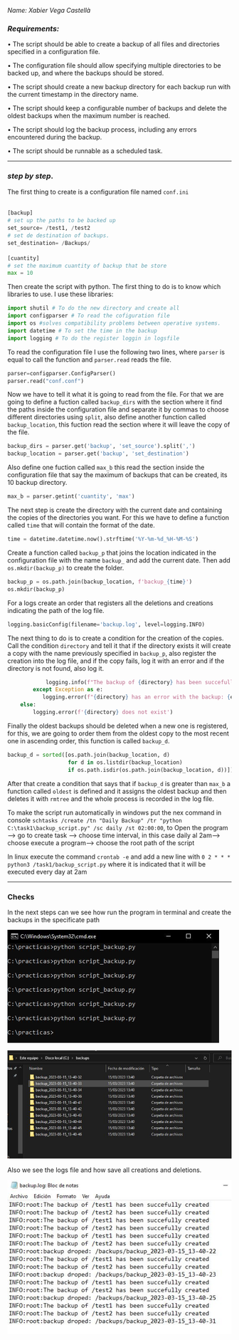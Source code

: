 
*Name: Xabier Vega Castellà*

### *Requirements:*

• The script should be able to create a backup of all files and directories specified in a configuration file.

• The configuration file should allow specifying multiple directories to be backed up, and where the backups should be stored.

• The script should create a new backup directory for each backup run with the current timestamp in the directory name.

• The script should keep a configurable number of backups and delete the oldest backups when the maximum number is reached.

• The script should log the backup process, including any errors encountered during the backup.

• The script should be runnable as a scheduled task.

---
### *step by step*.

The first thing to create is a configuration file named `conf.ini`

```python

[backup]
# set up the paths to be backed up
set_source= /test1, /test2
# set de destination of backups.
set_destination= /Backups/

[cuantity]
# set the maximum cuantity of backup that be store
max = 10
```
Then create the script with python. The first thing to do is to know which libraries to use. I use these libraries:

```python
import shutil # To do the new directory and create all
import configparser # To read the cofiguration file
import os #solves compatibility problems between operative systems.
import datetime # To set the time in the backup
import logging # To do the register loggin in logsfile
```

To read the configuration file I use the following two lines, where `parser` is equal to call the function and `parser.read` reads the file.

```python
parser=configparser.ConfigParser()
parser.read("conf.conf")
```

Now we have to tell it what it is going to read from the file.
For that we are going to define a fuction called `backup_dirs` with the section where it find the paths inside the configuration file and separate it by commas to choose different directories using `split`, also define another function called `backup_location`, this fuction read the section where it will leave the copy of the file.
```python
backup_dirs = parser.get('backup', 'set_source').split(',')
backup_location = parser.get('backup', 'set_destination')
```
Also define one fuction called `max_b` this read the section inside the configuration file that say the maximum of backups that can be created, its 10 backup directory.

```python
max_b = parser.getint('cuantity', 'max')
```
The next step is create the directory with the current date and containing the copies of the directories you want.
For this we have to define a function called `time` that will contain the format of the date.
```python
time = datetime.datetime.now().strftime('%Y-%m-%d_%H-%M-%S')
```
Create a function called `backup_p` that joins the location indicated in the configuration file with the name `backup_` and add the current date.
Then add `os.mkdir(backup_p)` to create the folder.

```python
backup_p = os.path.join(backup_location, f'backup_{time}')
os.mkdir(backup_p)
```
For a logs create an order that registers all the deletions and creations indicating the path of the log file.
```python
logging.basicConfig(filename='backup.log', level=logging.INFO)
```
The next thing to do is to create a condition for the creation of the copies.
Call the condition `directory` and tell it that if the directory exists it will create a copy with the name previously specified in `backup_p`, also register the creation into the log file, and if the copy fails, log it with an error and if the directory is not found, also log it.
```python
            logging.info(f"The backup of {directory} has been succefully created")
        except Exception as e:
           logging.error(f"{directory} has an error with the backup: {e}")
    else:
        logging.error(f'{directory} does not exist')
```

Finally the oldest backups should be deleted when a new one is registered, for this, we are going to order them from the oldest copy to the most recent one in ascending order, this function is called `backup_d`.
```python
backup_d = sorted([os.path.join(backup_location, d)
                   for d in os.listdir(backup_location) 
                   if os.path.isdir(os.path.join(backup_location, d))])
```
After that create a condition that says that if `backup_d` is greater than `max_b` a function called `oldest` is defined and it assigns the oldest backup and then deletes it with `rmtree` and the whole process is recorded in the log file.

To make the script run automatically in windows put the nex command in console `schtasks /create /tn "Daily Backup" /tr "python C:\task1\backup_script.py" /sc daily /st 02:00:00`, to Open the program --> go to create task --> choose time interval, in this case daily al 2am--> choose execute a program--> choose the root path of the script

In linux execute the command `crontab -e` and add a new line with `0 2 * * * python3 /task1/backup_script.py` where it is indicated that it will be executed every day at 2am

---

### Checks

In the next steps can we see how run the program in terminal and create the backups in the specificate path

![foto 1](./img/1.jpg)

![foto 2](./img/2.jpg)

Also we see the logs file and how save all creations and deletions.

![foto 3](./img/3.jpg)